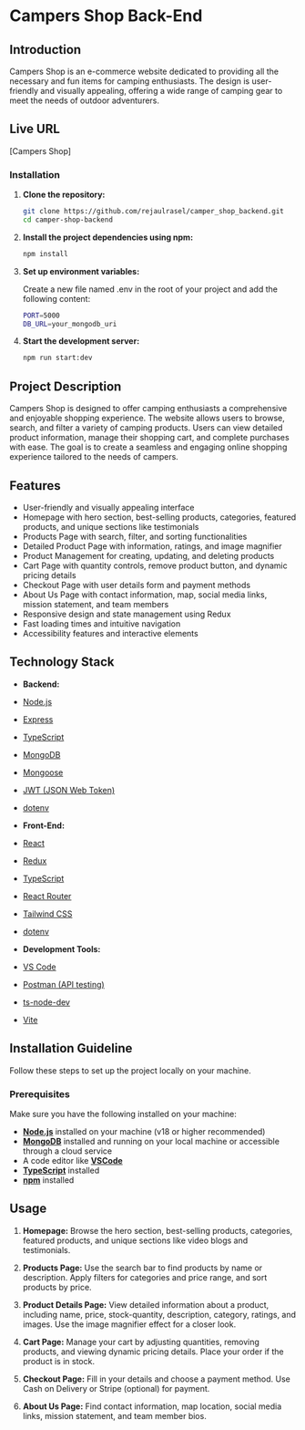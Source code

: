 # Campers Shop Back-End

## Introduction

Campers Shop is an e-commerce website dedicated to providing all the necessary
and fun items for camping enthusiasts. The design is user-friendly and visually
appealing, offering a wide range of camping gear to meet the needs of outdoor
adventurers.

## Live URL

[Campers Shop]

### Installation

1. **Clone the repository:**

   ```bash
   git clone https://github.com/rejaulrasel/camper_shop_backend.git
   cd camper-shop-backend
   ```

2. **Install the project dependencies using npm:**

   ```bash
   npm install
   ```

3. **Set up environment variables:**

   Create a new file named .env in the root of your project and add the
   following content:

   ```bash
   PORT=5000
   DB_URL=your_mongodb_uri
   ```

4. **Start the development server:**

   ```bash
   npm run start:dev
   ```

## Project Description

Campers Shop is designed to offer camping enthusiasts a comprehensive and
enjoyable shopping experience. The website allows users to browse, search, and
filter a variety of camping products. Users can view detailed product
information, manage their shopping cart, and complete purchases with ease. The
goal is to create a seamless and engaging online shopping experience tailored to
the needs of campers.

## Features

- User-friendly and visually appealing interface
- Homepage with hero section, best-selling products, categories, featured
  products, and unique sections like testimonials
- Products Page with search, filter, and sorting functionalities
- Detailed Product Page with information, ratings, and image magnifier
- Product Management for creating, updating, and deleting products
- Cart Page with quantity controls, remove product button, and dynamic
  pricing details
- Checkout Page with user details form and payment methods
- About Us Page with contact information, map, social media links, mission
  statement, and team members
- Responsive design and state management using Redux
- Fast loading times and intuitive navigation
- Accessibility features and interactive elements

## Technology Stack

- **Backend:**

- [Node.js](https://nodejs.org/en/)
- [Express](https://expressjs.com/)
- [TypeScript](https://www.typescriptlang.org/)
- [MongoDB](https://www.mongodb.com/)
- [Mongoose](https://mongoosejs.com/)
- [JWT (JSON Web Token)](https://www.npmjs.com/package/jsonwebtoken)
- [dotenv](https://www.npmjs.com/package/dotenv)

- **Front-End:**

- [React](https://react.dev/)
- [Redux](https://redux-toolkit.js.org/)
- [TypeScript](https://www.typescriptlang.org/)
- [React Router](https://reactrouter.com/en/main)
- [Tailwind CSS](https://tailwindcss.com/)
- [dotenv](https://www.npmjs.com/package/dotenv)

- **Development Tools:**

- [VS Code](https://code.visualstudio.com/)
- [Postman (API testing)](https://www.postman.com/)
- [ts-node-dev](https://www.npmjs.com/package/ts-node-dev)
- [Vite](https://vitejs.dev/)

## Installation Guideline

Follow these steps to set up the project locally on your machine.

### Prerequisites

Make sure you have the following installed on your machine:

- [**Node.js**](https://nodejs.org/en) installed on your machine (v18 or
  higher recommended)
- [**MongoDB**](https://www.mongodb.com/) installed and running on your local
  machine or accessible through a cloud service
- A code editor like [**VSCode**](https://code.visualstudio.com/)
- [**TypeScript**](https://www.typescriptlang.org/) installed
- [**npm**](https://www.npmjs.com/) installed

## Usage

1. **Homepage:** Browse the hero section, best-selling products, categories,
   featured products, and unique sections like video blogs and testimonials.

2. **Products Page:** Use the search bar to find products by name or
   description. Apply filters for categories and price range, and sort products
   by price.

3. **Product Details Page:** View detailed information about a product,
   including name, price, stock-quantity, description, category, ratings, and
   images. Use the image magnifier effect for a closer look.

4. **Cart Page:** Manage your cart by adjusting quantities, removing products,
   and viewing dynamic pricing details. Place your order if the product is in
   stock.

5. **Checkout Page:** Fill in your details and choose a payment method. Use Cash
   on Delivery or Stripe (optional) for payment.

6. **About Us Page:** Find contact information, map location, social media
   links, mission statement, and team member bios.
